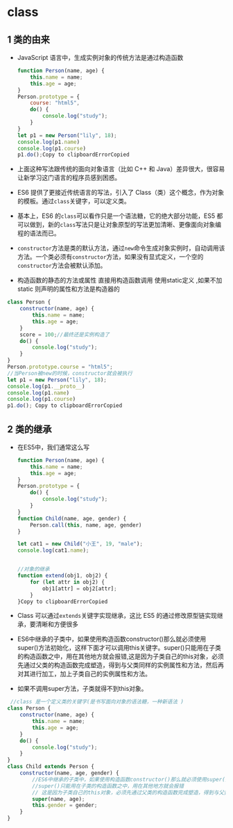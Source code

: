 # class

## 1 类的由来

- JavaScript 语言中，生成实例对象的传统方法是通过构造函数

  ```js
  function Person(name, age) {
      this.name = name;
      this.age = age;
  }
  Person.prototype = {
      course: "html5",
      do() {
          console.log("study");
      }
  }
  let p1 = new Person("lily", 18);
  console.log(p1.name)
  console.log(p1.course)
  p1.do();Copy to clipboardErrorCopied
  ```

- 上面这种写法跟传统的面向对象语言（比如 C++ 和 Java）差异很大，很容易让新学习这门语言的程序员感到困惑。

- ES6 提供了更接近传统语言的写法，引入了 Class（类）这个概念，作为对象的模板。通过`class`关键字，可以定义类。

- 基本上，ES6 的`class`可以看作只是一个语法糖，它的绝大部分功能，ES5 都可以做到，新的`class`写法只是让对象原型的写法更加清晰、更像面向对象编程的语法而已。

- `constructor`方法是类的默认方法，通过`new`命令生成对象实例时，自动调用该方法。一个类必须有`constructor`方法，如果没有显式定义，一个空的`constructor`方法会被默认添加。

- 构造函数的静态的方法或属性 直接用构造函数调用 使用static定义 ,如果不加static 则声明的属性和方法是构造器的

```js
class Person {
    constructor(name, age) {
        this.name = name;
        this.age = age;
    }
    score = 100;//最终还是实例构造了
    do() {
        console.log("study");
    }
}
Person.prototype.course = "html5";
//当Person被new的时候，constructor就会被执行
let p1 = new Person("lily", 18);
console.log(p1.__proto__)
console.log(p1.name)
console.log(p1.course)
p1.do(); Copy to clipboardErrorCopied
```

## 2 类的继承

- 在ES5中，我们通常这么写

  ```js
  function Person(name, age) {
      this.name = name;
      this.age = age;
  }
  Person.prototype = {
      do() {
          console.log("study");
      }
  }
  function Child(name, age, gender) {
      Person.call(this, name, age, gender)
  }
  
  let cat1 = new Child("小王", 19, "male");
  console.log(cat1.name);
  
  
  //对象的继承
  function extend(obj1, obj2) {
      for (let attr in obj2) {
          obj1[attr] = obj2[attr];
      }
  }Copy to clipboardErrorCopied
  ```

- Class 可以通过`extends`关键字实现继承，这比 ES5 的通过修改原型链实现继承，要清晰和方便很多

- ES6中继承的子类中，如果使用构造函数constructor()那么就必须使用super()方法初始化，这样下面才可以调用this关键字。super()只能用在子类的构造函数之中，用在其他地方就会报错,这是因为子类自己的this对象，必须先通过父类的构造函数完成塑造，得到与父类同样的实例属性和方法，然后再对其进行加工，加上子类自己的实例属性和方法。

- 如果不调用super方法，子类就得不到this对象。

```js
 //class 是一个定义类的关键字(是书写面向对象的语法糖，一种新语法 )
class Person {
    constructor(name, age) {
        this.name = name;
        this.age = age;
    }
    do() {
        console.log("study");
    }
}
class Child extends Person {
    constructor(name, age, gender) {
        //ES6中继承的子类中，如果使用构造函数constructor()那么就必须使用super()方法初始化，这样下面才可以调用this关键字。
        //super()只能用在子类的构造函数之中，用在其他地方就会报错
        // 这是因为子类自己的this对象，必须先通过父类的构造函数完成塑造，得到与父类同样的实例属性和方法，然后再对其进行加工，加上子类自己的实例属性和方法。如果不调用super方法，子类就得不到this对象。
        super(name, age);
        this.gender = gender;
    }
}
```